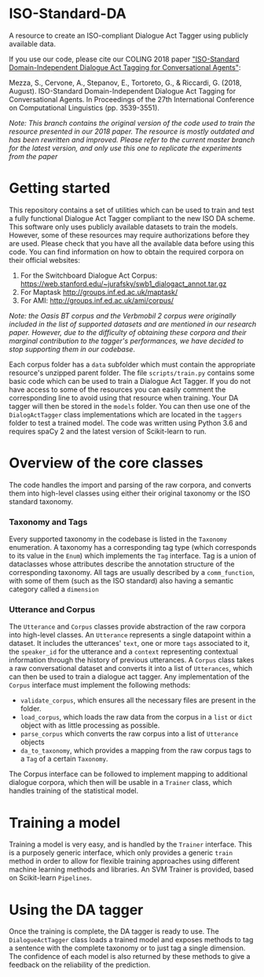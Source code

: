 # ISO-Standard-DA
A resource to create an ISO-compliant Dialogue Act Tagger using publicly available data.

If you use our code, please cite our COLING 2018 paper ["ISO-Standard Domain-Independent Dialogue Act Tagging for
Conversational Agents"](https://www.aclweb.org/anthology/C18-1300.pdf):

Mezza, S., Cervone, A., Stepanov, E., Tortoreto, G., & Riccardi, G. (2018, August). ISO-Standard Domain-Independent Dialogue Act Tagging for Conversational Agents. In Proceedings of the 27th International Conference on Computational Linguistics (pp. 3539-3551).

_Note: This branch contains the original version of the code used to train the resource presented in our 2018 paper. The resource is mostly outdated and has been rewritten and improved. Please refer to the current master branch for the latest version, and only use this one to replicate the experiments from the paper_

# Getting started

This repository contains a set of utilities which can be used to train and test a fully functional Dialogue Act Tagger compliant to the new ISO DA scheme. 
This software only uses publicly available datasets to train the models. However, some of these resources may require authorizations before they are used. Please check that you have all the available data before using this code. You can find information on how to obtain the required corpora on their official websites:

1. For the Switchboard Dialogue Act Corpus: https://web.stanford.edu/~jurafsky/swb1_dialogact_annot.tar.gz
3. For Maptask http://groups.inf.ed.ac.uk/maptask/
5. For AMI: http://groups.inf.ed.ac.uk/ami/corpus/

_Note: the Oasis BT corpus and the Verbmobil 2 corpus were originally included in the list of supported datasets and are mentioned in our research paper.
However, due to the difficulty of obtaining these corpora and their marginal contribution to the tagger's performances, we
 have decided to stop supporting them in our codebase_.


Each corpus folder has a `data` subfolder which must contain the appropriate resource's unzipped parent folder.
The file `scripts/train.py` contains some basic code which can be used to train a Dialogue Act Tagger.
If you do not have access to some of the resources you can easily comment the corresponding line to avoid using that resource when training. 
Your DA tagger will then be stored in the `models` folder. You can then use one of the `DialogActTagger` class implementations which are located in the `taggers` folder to test a trained model.
The code was written using Python 3.6 and requires spaCy 2 and the latest version of Scikit-learn to run.

# Overview of the core classes

The code handles the import and parsing of the raw corpora, and converts them into high-level classes using either their original taxonomy or the ISO standard taxonomy.

### Taxonomy and Tags

Every supported taxonomy in the codebase is listed in the `Taxonomy` enumeration. A taxonomy has a corresponding tag type (which corresponds to its value in the `Enum`) which implements the `Tag` interface.
Tag is a union of dataclasses whose attributes describe the annotation structure of the corresponding taxonomy. All tags are usually described by a `comm_function`, with some of them (such as the ISO standard) also having a semantic category called a `dimension`

### Utterance and Corpus

The `Utterance` and `Corpus` classes provide abstraction of the raw corpora into high-level classes.
An `Utterance` represents a single datapoint within a dataset. It includes the utterances' `text`, one or more `tags` associated to it, the `speaker_id` for the utterance and a `context` representing contextual information through the history of previous utterances.
A `Corpus` class takes a raw conversational dataset and converts it into a list of `Utterances`, which can then be used to train a dialogue act tagger.
Any implementation of the `Corpus` interface must implement the following methods:

* `validate_corpus`, which ensures all the necessary files are present in the folder.
* `load_corpus`, which loads the raw data from the corpus in a `list` or `dict` object with as little processing as possible.
* `parse_corpus` which converts the raw corpus into a list of `Utterance` objects
* `da_to_taxonomy`, which provides a mapping from the raw corpus tags to a `Tag` of a certain `Taxonomy`.

The Corpus interface can be followed to implement mapping to additional dialogue corpora, which then will be usable in a `Trainer` class, which handles training of the statistical model.

# Training a model

Training a model is very easy, and is handled by the `Trainer` interface. This is a purposely generic interface, which only provides a generic `train` method in order to allow for flexible training approaches using different machine learning methods and libraries. An SVM Trainer is provided, based on Scikit-learn `Pipelines`.

# Using the DA tagger

Once the training is complete, the DA tagger is ready to use. The `DialogueActTagger` class loads a trained model and exposes methods to tag a sentence with the complete taxonomy or to just tag a single dimension. The confidence of each model is also returned by these methods to give a feedback on the reliability of the prediction. 
